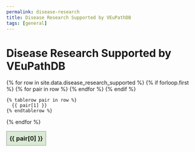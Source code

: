 ```yaml
---
permalink: disease-research
title: Disease Research Supported by VEuPathDB
tags: [general]
---
```

<style>

div.static-content {
  table.diseases {
    border-collapse: collapse;

    tr > :first-child {
      position: -webkit-sticky;
      position: sticky; 
      left: 0; 
    }
    thead th:first-child {
      left: 0;
      z-index: 3;
    }
    thead th {
      background: #d9ead3;
      position: -webkit-sticky;
      position: sticky;
      top: 0;
      z-index: 2;
    }
    td, th {
      border: 1px solid #999;
      padding: 0.5rem;
    }
    .col1 {
      background: #be95be;
    }
    .col3 {
      background: #fff2cc;
    }


  }
}


</style>

<h1>Disease Research Supported by VEuPathDB</h1>

<div class="static-content">


<table class="diseases">
  {% for row in site.data.disease_research_supported %}
    {% if forloop.first %}
    <thead>
    <tr>
      {% for pair in row %}
        <th>{{ pair[0] }}</th>
      {% endfor %}
    </tr>
    </thead>
    {% endif %}
    
    {% tablerow pair in row %}
      {{ pair[1] }}
    {% endtablerow %}
    
  {% endfor %}
</table>


</div>

